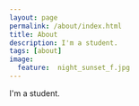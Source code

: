 ```yaml
---
layout: page
permalink: /about/index.html
title: About
description: I'm a student.
tags: [about]
image:
  feature:  night_sunset_f.jpg
---
```


I'm a student.
